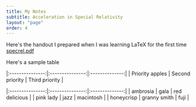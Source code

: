 ```yaml
---
title: My Notes
subtitle: Acceleration in Special Relativity
layout: "page"
order: 4
---
```



Here's the handout I prepared when I was learning LaTeX for the first time
[specrel.pdf](https://github.com/Gargantua1605/gargantua1605.github.io/files/6269271/specrel.pdf)<br/>

Here's a sample table<br/>

|:---------------:|:---------------:|:--------------:|
| Priority apples | Second priority | Third priority |

|:---------------:|:---------------:|:--------------:|
| ambrosia | gala | red delicious |
| pink lady | jazz | macintosh |
| honeycrisp | granny smith | fuji |

